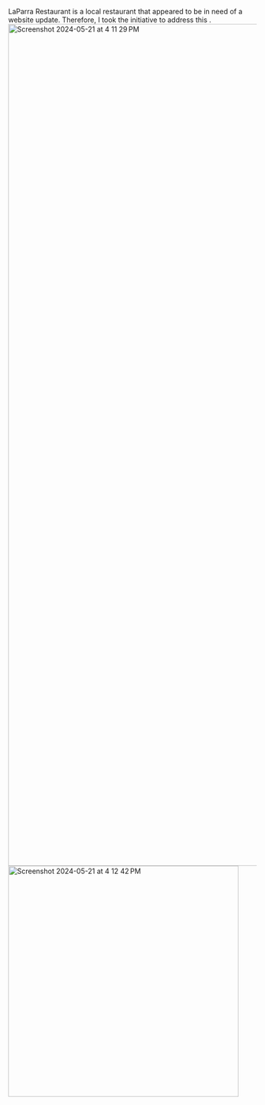 LaParra Restaurant is a local restaurant that appeared to be in need of a website update. Therefore, I took the initiative to address this .
<img width="1703" alt="Screenshot 2024-05-21 at 4 11 29 PM" src="https://github.com/ReyesJesse/LaParra/assets/138738945/34db3aeb-38be-41bb-9542-b4fdb182c451">
<img width="467" alt="Screenshot 2024-05-21 at 4 12 42 PM" src="https://github.com/ReyesJesse/LaParra/assets/138738945/4dc9bf44-3f88-4d4d-bf5e-576236341759">
